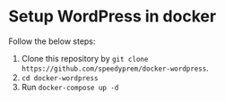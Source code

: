 # Setup WordPress in docker

Follow the below steps:

1. Clone this repository by `git clone https://github.com/speedyprem/docker-wordpress`.
2. `cd docker-wordpress`
3. Run `docker-compose up -d`
